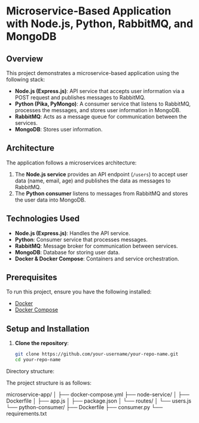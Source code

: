 # Microservice-Based Application with Node.js, Python, RabbitMQ, and MongoDB

## Overview

This project demonstrates a microservice-based application using the following stack:
- **Node.js (Express.js)**: API service that accepts user information via a POST request and publishes messages to RabbitMQ.
- **Python (Pika, PyMongo)**: A consumer service that listens to RabbitMQ, processes the messages, and stores user information in MongoDB.
- **RabbitMQ**: Acts as a message queue for communication between the services.
- **MongoDB**: Stores user information.

## Architecture

The application follows a microservices architecture:
1. The **Node.js service** provides an API endpoint (`/users`) to accept user data (name, email, age) and publishes the data as messages to RabbitMQ.
2. The **Python consumer** listens to messages from RabbitMQ and stores the user data into MongoDB.

## Technologies Used

- **Node.js (Express.js)**: Handles the API service.
- **Python**: Consumer service that processes messages.
- **RabbitMQ**: Message broker for communication between services.
- **MongoDB**: Database for storing user data.
- **Docker & Docker Compose**: Containers and service orchestration.

## Prerequisites

To run this project, ensure you have the following installed:
- [Docker](https://www.docker.com/get-started)
- [Docker Compose](https://docs.docker.com/compose/install/)

## Setup and Installation

1. **Clone the repository**:

   ```bash
   git clone https://github.com/your-username/your-repo-name.git
   cd your-repo-name
Directory structure:

The project structure is as follows:

microservice-app/
│
├── docker-compose.yml
├── node-service/
│   ├── Dockerfile
│   ├── app.js
│   ├── package.json
│   └── routes/
│       └── users.js
└── python-consumer/
    ├── Dockerfile
    ├── consumer.py
    └── requirements.txt
